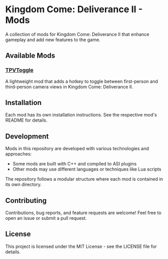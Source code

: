 # Kingdom Come: Deliverance II - Mods

A collection of mods for Kingdom Come: Deliverance II that enhance gameplay and add new features to the game.

## Available Mods

### [TPVToggle](TPVToggle/)
A lightweight mod that adds a hotkey to toggle between first-person and third-person camera views in Kingdom Come: Deliverance II.

## Installation

Each mod has its own installation instructions. See the respective mod's README for details.

## Development

Mods in this repository are developed with various technologies and approaches:

- Some mods are built with C++ and compiled to ASI plugins
- Other mods may use different languages or techniques like Lua scripts

The repository follows a modular structure where each mod is contained in its own directory.

## Contributing

Contributions, bug reports, and feature requests are welcome! Feel free to open an issue or submit a pull request.

## License

This project is licensed under the MIT License - see the LICENSE file for details.
